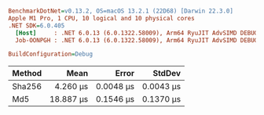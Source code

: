 ``` ini

BenchmarkDotNet=v0.13.2, OS=macOS 13.2.1 (22D68) [Darwin 22.3.0]
Apple M1 Pro, 1 CPU, 10 logical and 10 physical cores
.NET SDK=6.0.405
  [Host]     : .NET 6.0.13 (6.0.1322.58009), Arm64 RyuJIT AdvSIMD DEBUG
  Job-OONPGH : .NET 6.0.13 (6.0.1322.58009), Arm64 RyuJIT AdvSIMD DEBUG

BuildConfiguration=Debug  

```
| Method |      Mean |     Error |    StdDev |
|------- |----------:|----------:|----------:|
| Sha256 |  4.260 μs | 0.0048 μs | 0.0043 μs |
|    Md5 | 18.887 μs | 0.1546 μs | 0.1370 μs |
